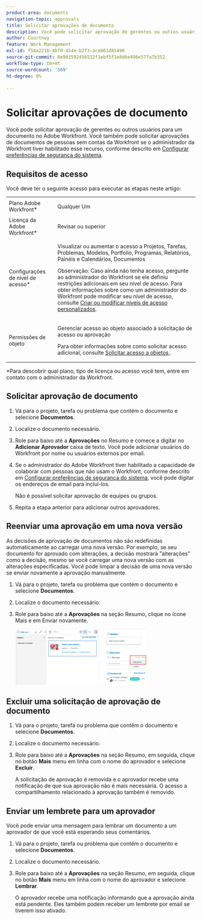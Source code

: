 ```yaml
---
product-area: documents
navigation-topic: approvals
title: Solicitar aprovações de documento
description: Você pode solicitar aprovação de gerentes ou outros usuários para um documento no Adobe Workfront. Você também pode solicitar aprovações de documentos de pessoas sem contas Workfront se o administrador do Workfront tiver habilitado esse recurso, conforme descrito em Configurar preferências de segurança do sistema.
author: Courtney
feature: Work Management
exl-id: f54a221b-4bf0-414e-b2f3-ace861d85496
source-git-commit: 8e903592456512f1ebf5f1e8d6e496e577a7b352
workflow-type: tm+mt
source-wordcount: '569'
ht-degree: 0%

---
```


# Solicitar aprovações de documento

Você pode solicitar aprovação de gerentes ou outros usuários para um documento no Adobe Workfront. Você também pode solicitar aprovações de documentos de pessoas sem contas da Workfront se o administrador da Workfront tiver habilitado esse recurso, conforme descrito em [Configurar preferências de segurança do sistema](../../administration-and-setup/manage-workfront/security/configure-security-preferences.md).

## Requisitos de acesso

Você deve ter o seguinte acesso para executar as etapas neste artigo:

<table style="table-layout:auto"> 
 <col> 
 <col> 
 <tbody> 
  <tr> 
   <td role="rowheader">Plano Adobe Workfront*</td> 
   <td> <p>Qualquer Um</p> </td> 
  </tr> 
  <tr> 
   <td role="rowheader">Licença da Adobe Workfront*</td> 
   <td> <p>Revisar ou superior</p> </td> 
  </tr> 
  <tr> 
   <td role="rowheader">Configurações de nível de acesso*</td> 
   <td> <p>Visualizar ou aumentar o acesso a Projetos, Tarefas, Problemas, Modelos, Portfolio, Programas, Relatórios, Painéis e Calendários, Documentos</p> <p>Observação: Caso ainda não tenha acesso, pergunte ao administrador do Workfront se ele definiu restrições adicionais em seu nível de acesso. Para obter informações sobre como um administrador do Workfront pode modificar seu nível de acesso, consulte <a href="../../administration-and-setup/add-users/configure-and-grant-access/create-modify-access-levels.md" class="MCXref xref">Criar ou modificar níveis de acesso personalizados</a>.</p> </td> 
  </tr> 
  <tr> 
   <td role="rowheader">Permissões de objeto</td> 
   <td> <p>Gerenciar acesso ao objeto associado à solicitação de acesso ou aprovação </p> <p>Para obter informações sobre como solicitar acesso adicional, consulte <a href="../../workfront-basics/grant-and-request-access-to-objects/request-access.md" class="MCXref xref">Solicitar acesso a objetos </a>.</p> </td> 
  </tr> 
 </tbody> 
</table>

&#42;Para descobrir qual plano, tipo de licença ou acesso você tem, entre em contato com o administrador da Workfront.

## Solicitar aprovação de documento

1. Vá para o projeto, tarefa ou problema que contém o documento e selecione **Documentos**.
1. Localize o documento necessário.

1. Role para baixo até a **Aprovações** no Resumo e comece a digitar no **Adicionar Aprovador** caixa de texto. Você pode adicionar usuários do Workfront por nome ou usuários externos por email.

1. Se o administrador do Adobe Workfront tiver habilitado a capacidade de colaborar com pessoas que não usam o Workfront, conforme descrito em [Configurar preferências de segurança do sistema](../../administration-and-setup/manage-workfront/security/configure-security-preferences.md), você pode digitar os endereços de email para incluí-los.

   Não é possível solicitar aprovação de equipes ou grupos.

1. Repita a etapa anterior para adicionar outros aprovadores.

## Reenviar uma aprovação em uma nova versão

As decisões de aprovação de documentos não são redefinidas automaticamente ao carregar uma nova versão. Por exemplo, se seu documento for aprovado com alterações, a decisão mostrará &quot;alterações&quot; como a decisão, mesmo se você carregar uma nova versão com as alterações especificadas. Você pode limpar a decisão de uma nova versão se enviar novamente a aprovação manualmente.

1. Vá para o projeto, tarefa ou problema que contém o documento e selecione **Documentos**.
1. Localize o documento necessário.

1. Role para baixo até a **Aprovações** na seção Resumo, clique no ícone Mais e em Enviar novamente.

   ![](assets/nwe-resubmit-approval-350x149.png)

## Excluir uma solicitação de aprovação de documento

1. Vá para o projeto, tarefa ou problema que contém o documento e selecione **Documentos**.
1. Localize o documento necessário.

1. Role para baixo até a **Aprovações** na seção Resumo, em seguida, clique no botão **Mais** menu em linha com o nome do aprovador e selecione **Excluir**.

   A solicitação de aprovação é removida e o aprovador recebe uma notificação de que sua aprovação não é mais necessária. O acesso a compartilhamento relacionado à aprovação também é removido.

## Enviar um lembrete para um aprovador

Você pode enviar uma mensagem para lembrar um documento a um aprovador de que você está esperando seus comentários.

1. Vá para o projeto, tarefa ou problema que contém o documento e selecione **Documentos**.
1. Localize o documento necessário.

1. Role para baixo até a **Aprovações** na seção Resumo, em seguida, clique no botão **Mais** menu em linha com o nome do aprovador e selecione **Lembrar**.

   O aprovador recebe uma notificação informando que a aprovação ainda está pendente. Eles também podem receber um lembrete por email se tiverem isso ativado.
